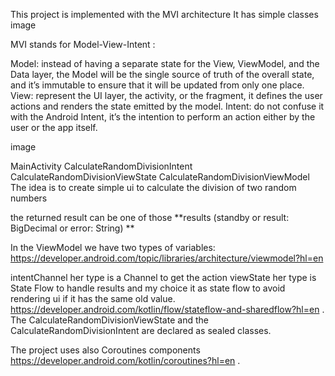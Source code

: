 This project is implemented with the MVI architecture It has simple classes
image

MVI stands for Model-View-Intent :

Model: instead of having a separate state for the View, ViewModel, and the Data layer, the Model will be the single source of truth of the overall state, and it’s immutable to ensure that it will be updated from only one place. View: represent the UI layer, the activity, or the fragment, it defines the user actions and renders the state emitted by the model. Intent: do not confuse it with the Android Intent, it’s the intention to perform an action either by the user or the app itself.

image

MainActivity
CalculateRandomDivisionIntent
CalculateRandomDivisionViewState
CalculateRandomDivisionViewModel
The idea is to create simple ui to calculate the division of two random numbers

the returned result can be one of those **results (standby or result: BigDecimal or error: String) **

In the ViewModel we have two types of variables: https://developer.android.com/topic/libraries/architecture/viewmodel?hl=en

intentChannel her type is a Channel to get the action
viewState her type is State Flow to handle results and my choice it as state flow to avoid rendering ui if it has the same old value. https://developer.android.com/kotlin/flow/stateflow-and-sharedflow?hl=en .
The CalculateRandomDivisionViewState and the CalculateRandomDivisionIntent are declared as sealed classes.

The project uses also Coroutines components https://developer.android.com/kotlin/coroutines?hl=en .
